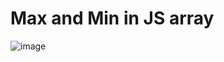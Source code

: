 # Max and Min in JS array

![image](https://user-images.githubusercontent.com/40190772/84579086-57217c00-adcb-11ea-944a-2e6ddf32a305.png)
